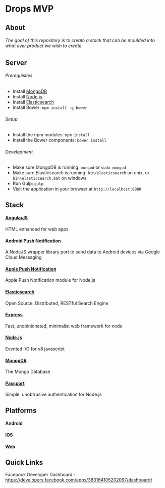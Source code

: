# Drops MVP
## About
###### The goal of this repository is to create a stack that can be moulded into what ever product we wish to create.
## Server
###### Prerequisites
* Install <a href="http://docs.mongodb.org/manual/installation/" target="_blank">MongoDB</a>
* Install <a href="http://nodejs.org" target="_blank">Node.js</a>
* Install <a href="https://github.com/elastic/elasticsearch" target="_blank">Elasticsearch</a>
* Install Bower: `npm install -g bower`

###### Setup
* Install the npm modules: `npm install`
* Install the Bower components: `bower install`

###### Development
* Make sure MongoDB is running: `mongod` or `sudo mongod`
* Make sure Elasticsearch is running: `bin/elasticsearch` on unix, or `bin\elasticsearch.bat` on windows
* Run Gulp: `gulp`
* Visit the application in your browser at `http://localhost:8080`

## Stack
#### [AngularJS]
HTML enhanced for web apps
#### [Android Push Notification]
A NodeJS wrapper library port to send data to Android devices via Google Cloud Messaging
#### [Apple Push Notification]
Apple Push Notification module for Node.js
#### [Elasticsearch]
Open Source, Distributed, RESTful Search Engine
#### [Express]
Fast, unopinionated, minimalist web framework for node
#### [Node.js]
Evented I/O for v8 javascript
#### [MongoDB]
The Mongo Database
#### [Passport]
Simple, unobtrusive authentication for Node.js

## Platforms
#### Android
#### iOS
#### Web

## Quick Links
Facebook Developer Dashboard - https://developers.facebook.com/apps/383164105202097/dashboard/ 

[MongoDB]:https://github.com/mongodb/mongo
[Express]:https://github.com/strongloop/express
[AngularJS]:https://github.com/angular/angular.js
[Node.js]:https://github.com/joyent/node
[Passport]:https://github.com/jaredhanson/passport
[Elasticsearch]:https://github.com/elastic/elasticsearch
[Apple Push Notification]:https://github.com/argon/node-apn
[Android Push Notification]:https://github.com/ToothlessGear/node-gcm
